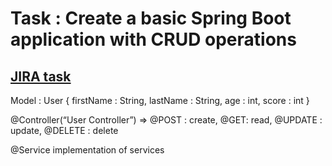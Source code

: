 # Task : Create a basic Spring Boot application with CRUD operations

## [JIRA task](https://jira.farazpardazan.com/browse/FPG-49)

Model : User {
firstName : String,
lastName : String,
age : int,
score : int
}

@Controller(“User Controller”)
=> @POST : create, @GET: read, @UPDATE : update, @DELETE : delete

@Service
implementation of services
